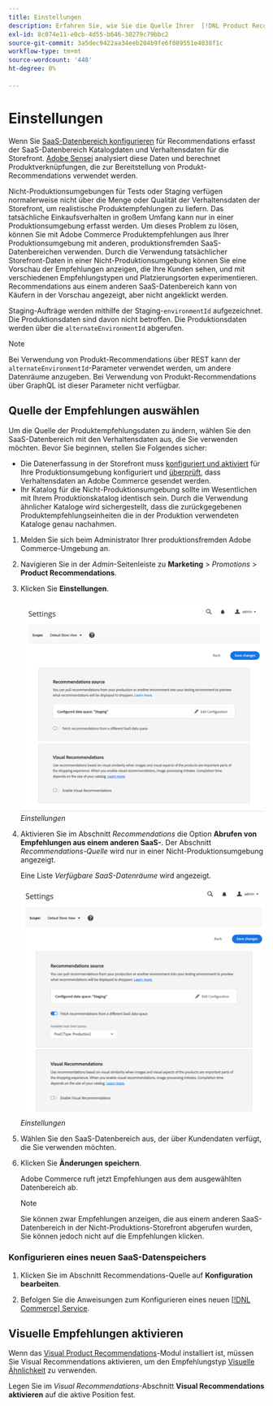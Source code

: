 ```yaml
---
title: Einstellungen
description: Erfahren Sie, wie Sie die Quelle Ihrer  [!DNL Product Recommendations]  ändern und visuelle Empfehlungen aktivieren.
exl-id: 8c074e11-e0cb-4d55-b646-30279c79bbc2
source-git-commit: 3a5dec9422aa34eeb204b9fe6f089551e4038f1c
workflow-type: tm+mt
source-wordcount: '448'
ht-degree: 0%

---
```


# Einstellungen

Wenn Sie [SaaS-Datenbereich konfigurieren](../landing/saas.md#saas-configuration) für Recommendations erfasst der SaaS-Datenbereich Katalogdaten und Verhaltensdaten für die Storefront. [Adobe Sensei](https://www.adobe.com/sensei.html) analysiert diese Daten und berechnet Produktverknüpfungen, die zur Bereitstellung von Produkt-Recommendations verwendet werden.

Nicht-Produktionsumgebungen für Tests oder Staging verfügen normalerweise nicht über die Menge oder Qualität der Verhaltensdaten der Storefront, um realistische Produktempfehlungen zu liefern. Das tatsächliche Einkaufsverhalten in großem Umfang kann nur in einer Produktionsumgebung erfasst werden. Um dieses Problem zu lösen, können Sie mit Adobe Commerce Produktempfehlungen aus Ihrer Produktionsumgebung mit anderen, produktionsfremden SaaS-Datenbereichen verwenden. Durch die Verwendung tatsächlicher Storefront-Daten in einer Nicht-Produktionsumgebung können Sie eine Vorschau der Empfehlungen anzeigen, die Ihre Kunden sehen, und mit verschiedenen Empfehlungstypen und Platzierungsorten experimentieren. Recommendations aus einem anderen SaaS-Datenbereich kann von Käufern in der Vorschau angezeigt, aber nicht angeklickt werden.

Staging-Aufträge werden mithilfe der Staging-`environmentId` aufgezeichnet. Die Produktionsdaten sind davon nicht betroffen. Die Produktionsdaten werden über die `alternateEnvironmentId` abgerufen.

>[!NOTE]
>
>Bei Verwendung von Produkt-Recommendations über REST kann der `alternateEnvironmentId`-Parameter verwendet werden, um andere Datenräume anzugeben. Bei Verwendung von Produkt-Recommendations über GraphQL ist dieser Parameter nicht verfügbar.

## Quelle der Empfehlungen auswählen

Um die Quelle der Produktempfehlungsdaten zu ändern, wählen Sie den SaaS-Datenbereich mit den Verhaltensdaten aus, die Sie verwenden möchten. Bevor Sie beginnen, stellen Sie Folgendes sicher:

- Die Datenerfassung in der Storefront muss [konfiguriert und aktiviert](install-configure.md) für Ihre Produktionsumgebung konfiguriert und [überprüft](verify.md), dass Verhaltensdaten an Adobe Commerce gesendet werden.
- Ihr Katalog für die Nicht-Produktionsumgebung sollte im Wesentlichen mit Ihrem Produktionskatalog identisch sein. Durch die Verwendung ähnlicher Kataloge wird sichergestellt, dass die zurückgegebenen Produktempfehlungseinheiten die in der Produktion verwendeten Kataloge genau nachahmen.

1. Melden Sie sich beim Administrator Ihrer produktionsfremden Adobe Commerce-Umgebung an.

1. Navigieren Sie in der _Admin_-Seitenleiste zu **Marketing** > _Promotions_ > **Product Recommendations**.

1. Klicken Sie **Einstellungen**.

   ![Produktempfehlungseinstellungen](assets/settings.png)
   _Einstellungen_

1. Aktivieren Sie im Abschnitt _Recommendations_ die Option **Abrufen von Empfehlungen aus einem anderen SaaS-**. Der Abschnitt _Recommendations-Quelle_ wird nur in einer Nicht-Produktionsumgebung angezeigt.

   Eine Liste _Verfügbare SaaS-Datenräume_ wird angezeigt.

   ![Produktempfehlungseinstellungen](assets/settings-select-saas.png)
   _Einstellungen_

1. Wählen Sie den SaaS-Datenbereich aus, der über Kundendaten verfügt, die Sie verwenden möchten.

1. Klicken Sie **Änderungen speichern**.

   Adobe Commerce ruft jetzt Empfehlungen aus dem ausgewählten Datenbereich ab.

   >[!NOTE]
   >
   > Sie können zwar Empfehlungen anzeigen, die aus einem anderen SaaS-Datenbereich in der Nicht-Produktions-Storefront abgerufen wurden, Sie können jedoch nicht auf die Empfehlungen klicken.

### Konfigurieren eines neuen SaaS-Datenspeichers

1. Klicken Sie im Abschnitt Recommendations-Quelle auf **Konfiguration bearbeiten**.

1. Befolgen Sie die Anweisungen zum Konfigurieren eines neuen [[!DNL Commerce] Service](/help/landing/saas.md).

## Visuelle Empfehlungen aktivieren

Wenn das [Visual Product Recommendations](install-configure.md)-Modul installiert ist, müssen Sie Visual Recommendations aktivieren, um den Empfehlungstyp [Visuelle Ähnlichkeit](type.md#visualsim) zu verwenden.

Legen Sie im _Visual Recommendations_-Abschnitt **Visual Recommendations aktivieren** auf die aktive Position fest.
